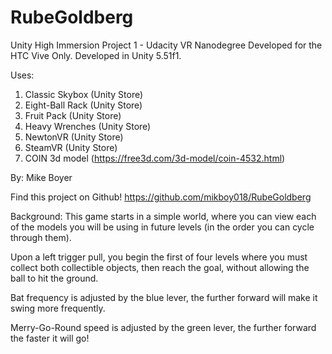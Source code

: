 # RubeGoldberg
Unity High Immersion Project 1 - Udacity VR Nanodegree
Developed for the HTC Vive Only.
Developed in Unity 5.51f1.

Uses:
1) Classic Skybox (Unity Store)
2) Eight-Ball Rack (Unity Store)
3) Fruit Pack (Unity Store)
4) Heavy Wrenches (Unity Store)
5) NewtonVR (Unity Store)
6) SteamVR (Unity Store)
4) COIN 3d model (https://free3d.com/3d-model/coin-4532.html)


By: Mike Boyer

Find this project on Github! 
https://github.com/mikboy018/RubeGoldberg

Background:
This game starts in a simple world, where you can view each of the models you will be using in future levels (in the order you can cycle through them).

Upon a left trigger pull, you begin the first of four levels where you must collect both collectible objects, then reach the goal, without allowing the ball to hit the ground.

Bat frequency is adjusted by the blue lever, the further forward will make it swing more frequently.

Merry-Go-Round speed is adjusted by the green lever, the further forward the faster it will go!
